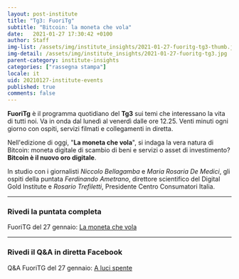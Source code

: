 ```yaml
---
layout: post-institute
title: "Tg3: FuoriTg"
subtitle: "Bitcoin: la moneta che vola"
date:   2021-01-27 17:30:42 +0100
author: Staff
img-list: /assets/img/institute_insights/2021-01-27-fuoritg-tg3-thumb.jpg
img-detail: /assets/img/institute_insights/2021-01-27-fuoritg-tg3.jpg
parent-category: institute-insights
categories: ["rassegna stampa"]
locale: it
uid: 20210127-institute-events
published: true
comments: false
---
```

**FuoriTg** è il programma quotidiano del **Tg3** sui temi che interessano la vita di tutti noi. Va in onda dal lunedì al venerdì dalle ore 12.25. Venti minuti ogni giorno con ospiti, servizi filmati e collegamenti in diretta.

Nell'edizione di oggi, "**La moneta che vola**", si indaga la vera natura di Bitcoin: moneta digitale di scambio di beni e servizi o asset di investimento? **Bitcoin è il nuovo oro digitale**.

In studio con i giornalisti _Niccolo Bellagamba_ e _Maria Rosaria De Medici_, gli ospiti della puntata _Ferdinando Ametrano_, direttore scientifico del Digital Gold Institute e _Rosario Trefiletti_, Presidente Centro Consumatori Italia.

---

### Rivedi la puntata completa

FuoriTG del 27 gennaio: [La moneta che vola](http://www.tg3.rai.it/dl/RaiTV/programmi/media/ContentItem-7eecca60-044a-4e62-8999-b79316281dbc-tg3.html)

---

### Rivedi il Q&A in diretta Facebook

Q&A FuoriTG del 27 gennaio: [A luci spente](https://www.facebook.com/FuoriTgTg3/videos/232648301726345/)
